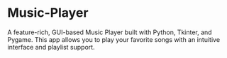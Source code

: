 # Music-Player
A feature-rich, GUI-based Music Player built with Python, Tkinter, and Pygame. This app allows you to play your favorite songs with an intuitive interface and playlist support.
